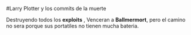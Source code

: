 #Larry Plotter y los commits de la muerte

Destruyendo todos los **exploits** , Venceran a **Ballmermort**, pero el camino no sera porque sus portatiles no tienen mucha bateria.

